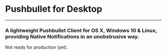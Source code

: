 # Pushbullet for Desktop
___

### A lightweight Pushbullet Client for OS X, Windows 10 & Linux, providing Native Notifications in an unobstrusive way.

Not ready for production (yet).